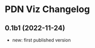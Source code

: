 PDN Viz Changelog
=================

0.1b1 (2022-11-24)
------------------

- new: first published version
